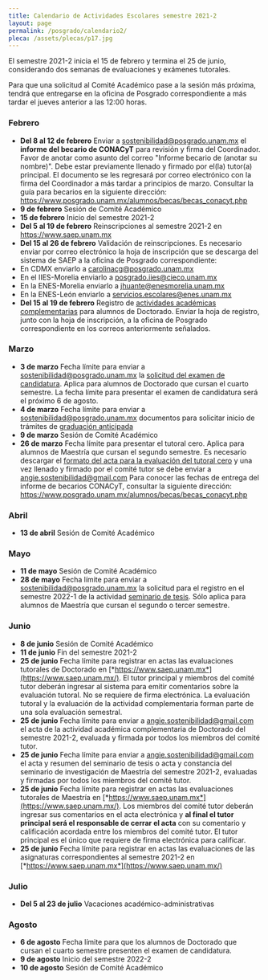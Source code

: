 ```yaml
---
title: Calendario de Actividades Escolares semestre 2021-2
layout: page
permalink: /posgrado/calendario2/
pleca: /assets/plecas/p17.jpg
---
```


El semestre 2021-2 inicia el 15 de febrero y termina el 25 de junio, considerando dos semanas de evaluaciones y exámenes tutorales.

Para que una solicitud al Comité Académico pase a la sesión más próxima, tendrá que entregarse en la oficina de Posgrado correspondiente a más tardar el jueves anterior a las 12:00 horas. 

### Febrero

- **Del 8 al 12 de febrero** Enviar a <sostenibilidad@posgrado.unam.mx> el **informe del becario de CONACyT** para revisión y firma del Coordinador. Favor de anotar como asunto del correo "Informe becario de (anotar su nombre)". Debe estar previamente llenado y firmado por el(la) tutor(a) principal. El documento se les regresará por correo electrónico con la firma del Coordinador a más tardar a principios de marzo. Consultar la guía para becarios en la siguiente dirección: <https://www.posgrado.unam.mx/alumnos/becas/becas_conacyt.php>
- **9 de febrero** Sesión de Comité Académico
- **15 de febrero** Inicio del semestre 2021-2
- **Del 5 al 19 de febrero** Reinscripciones al semestre 2021-2 en <https://www.saep.unam.mx>
- **Del 15 al 26 de febrero** Validación de reinscripciones.  Es necesario enviar por correo electrónico la hoja de inscripción que se descarga del sistema de SAEP a la oficina de Posgrado correspondiente:
- En CDMX enviarlo a <carolinacg@posgrado.unam.mx>
- En el IIES-Morelia enviarlo a <posgrado.iies@cieco.unam.mx>
- En la ENES-Morelia enviarlo a <jhuante@enesmorelia.unam.mx>
- En la ENES-León enviarlo a <servicios.escolares@enes.unam.mx>
- **Del 15 al 19 de febrero** Registro de [actividades académicas complementarias](/doctorado/actividades) para alumnos de Doctorado. Enviar la hoja de registro, junto con la hoja de inscripción, a la oficina de Posgrado correspondiente en los correos anteriormente señalados.

### Marzo
- **3 de marzo** Fecha límite para enviar a <sostenibilidad@posgrado.unam.mx> la [solicitud del examen de candidatura](/doctorado/candidatura). Aplica para alumnos de Doctorado que cursan el cuarto semestre. La fecha límite para presentar el examen de candidatura será el próximo 6 de agosto. 
- **4 de marzo** Fecha límite para enviar a sostenibilidad@posgrado.unam.mx documentos para solicitar inicio de trámites de [graduación anticipada](/maestria/graduacion-anticipada)
- **9 de marzo** Sesión de Comité Académico
- **26 de marzo** Fecha límite para presentar el tutoral cero. Aplica para alumnos de Maestría que cursan el segundo semestre. Es necesario descargar el [formato del acta para la evaluación del tutoral cero](/assets/formatos/maestria/tutoral_0.pdf)  y una vez llenado y firmado por el comité tutor se debe enviar a <angie.sostenibilidad@gmail.com>
Para conocer las fechas de entrega del informe de becarios CONACyT, consultar la siguiente dirección: <https://www.posgrado.unam.mx/alumnos/becas/becas_conacyt.php>

### Abril

- **13 de abril** Sesión de Comité Académico

### Mayo

- **11 de mayo** Sesión de Comité Académico
- **28 de mayo** Fecha límite para enviar a <sostenibilidad@posgrado.unam.mx> la solicitud para el registro en el semestre 2022-1 de la actividad [seminario de tesis](/maestria/seminario_tesis). Sólo aplica para alumnos de Maestría que cursan el segundo o tercer semestre.

### Junio
- **8 de junio** Sesión de Comité Académico
- **11 de junio** Fin del semestre 2021-2
- **25 de junio** Fecha límite para registrar en actas las evaluaciones tutorales de Doctorado en [*https://www.saep.unam.mx*](https://www.saep.unam.mx/). El tutor principal y miembros del comité tutor deberán ingresar al sistema para emitir comentarios sobre la evaluación tutoral. No se requiere de firma electrónica. La evaluación tutoral y la evaluación de la actividad complementaria forman parte de una sola evaluación semestral.
- **25 de junio** Fecha límite para enviar a <angie.sostenibilidad@gmail.com> el acta de la actividad académica complementaria de Doctorado del semestre 2021-2, evaluada y firmada por todos los miembros del comité tutor.
- **25 de junio** Fecha límite para enviar a <angie.sostenibilidad@gmail.com> el acta y resumen del seminario de tesis o acta y constancia del seminario de investigación de Maestría del semestre 2021-2, evaluadas y firmadas por todos los miembros del comité tutor.
- **25 de junio** Fecha límite para registrar en actas las evaluaciones tutorales de Maestría en [*https://www.saep.unam.mx*](https://www.saep.unam.mx/). Los miembros del comité tutor deberán ingresar sus comentarios en el acta electrónica y **al final el tutor principal será el responsable de cerrar el acta** con su comentario y calificación acordada entre los miembros del comité tutor. El tutor principal es el único que requiere de firma electrónica para calificar.
- **25 de junio** Fecha límite para registrar en actas las evaluaciones de las asignaturas correspondientes al semestre 2021-2 en [*https://www.saep.unam.mx*](https://www.saep.unam.mx/)

### Julio

- **Del 5 al 23 de julio** Vacaciones académico-administrativas

### Agosto

- **6 de agosto** Fecha límite para que los alumnos de Doctorado que cursan el cuarto semestre presenten el examen de candidatura.
- **9 de agosto** Inicio del semestre 2022-2
- **10 de agosto** Sesión de Comité Académico



